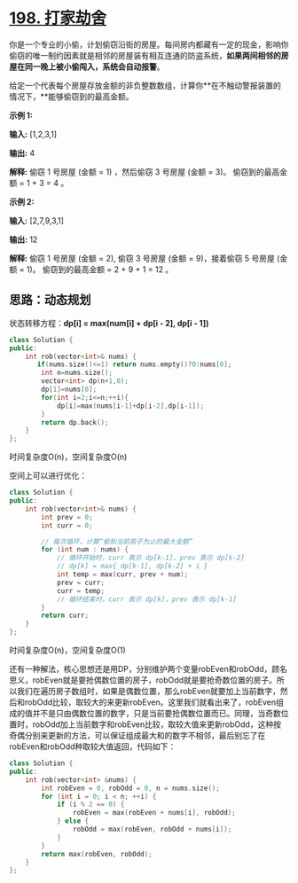 # [198. 打家劫舍](https://leetcode-cn.com/problems/house-robber/)

你是一个专业的小偷，计划偷窃沿街的房屋。每间房内都藏有一定的现金，影响你偷窃的唯一制约因素就是相邻的房屋装有相互连通的防盗系统，**如果两间相邻的房屋在同一晚上被小偷闯入，系统会自动报警**。

给定一个代表每个房屋存放金额的非负整数数组，计算你**在不触动警报装置的情况下，**能够偷窃到的最高金额。

**示例 1:**

**输入:** [1,2,3,1] 

**输出:** 4 

**解释:** 偷窃 1 号房屋 (金额 = 1) ，然后偷窃 3 号房屋 (金额 = 3)。     偷窃到的最高金额 = 1 + 3 = 4 。

**示例 2:**

**输入:** [2,7,9,3,1] 

**输出:** 12 

**解释:** 偷窃 1 号房屋 (金额 = 2), 偷窃 3 号房屋 (金额 = 9)，接着偷窃 5 号房屋 (金额 = 1)。     偷窃到的最高金额 = 2 + 9 + 1 = 12 。



## 思路：动态规划

状态转移方程：**dp[i] = max(num[i] + dp[i - 2], dp[i - 1])**

```C++
class Solution {
public:
    int rob(vector<int>& nums) {
       if(nums.size()<=1) return nums.empty()?0:nums[0];
        int n=nums.size();
        vector<int> dp(n+1,0);
        dp[1]=nums[0];
        for(int i=2;i<=n;++i){
            dp[i]=max(nums[i-1]+dp[i-2],dp[i-1]);
        }
        return dp.back();
    }
};
```

时间复杂度O(n)，空间复杂度O(n)



空间上可以进行优化：

```C++
class Solution {
public:
    int rob(vector<int>& nums) {
        int prev = 0;
        int curr = 0;

        // 每次循环，计算“偷到当前房子为止的最大金额”
        for (int num : nums) {
            // 循环开始时，curr 表示 dp[k-1]，prev 表示 dp[k-2]
            // dp[k] = max{ dp[k-1], dp[k-2] + i }
            int temp = max(curr, prev + num);
            prev = curr;
            curr = temp;
            // 循环结束时，curr 表示 dp[k]，prev 表示 dp[k-1]
        }
        return curr;
    }
};
```

时间复杂度O(n)，空间复杂度O(1)



还有一种解法，核心思想还是用DP，分别维护两个变量robEven和robOdd，顾名思义，robEven就是要抢偶数位置的房子，robOdd就是要抢奇数位置的房子。所以我们在遍历房子数组时，如果是偶数位置，那么robEven就要加上当前数字，然后和robOdd比较，取较大的来更新robEven。这里我们就看出来了，robEven组成的值并不是只由偶数位置的数字，只是当前要抢偶数位置而已。同理，当奇数位置时，robOdd加上当前数字和robEven比较，取较大值来更新robOdd，这种按奇偶分别来更新的方法，可以保证组成最大和的数字不相邻，最后别忘了在robEven和robOdd种取较大值返回，代码如下：

```C++
class Solution {
public:
    int rob(vector<int> &nums) {
        int robEven = 0, robOdd = 0, n = nums.size();
        for (int i = 0; i < n; ++i) {
            if (i % 2 == 0) {
                robEven = max(robEven + nums[i], robOdd);
            } else {
                robOdd = max(robEven, robOdd + nums[i]);
            }
        }
        return max(robEven, robOdd);
    }
};
```

